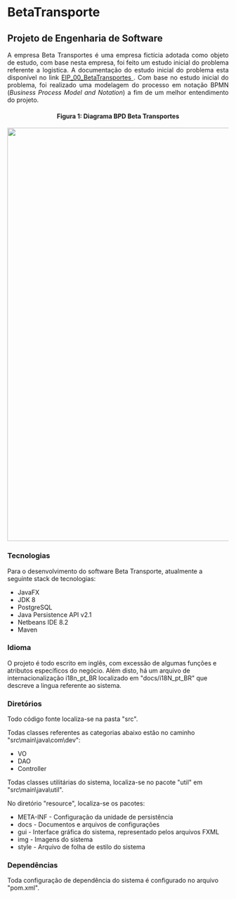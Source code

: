 # BetaTransporte

<h2><b>Projeto de Engenharia de Software</b></h2>

<p align="justify">A empresa Beta Transportes é uma empresa fictícia adotada como objeto de estudo, com base nesta empresa, foi feito um estudo inicial do problema referente a logistica. A documentação do estudo inicial do problema esta disponível no link <a href="https://docs.google.com/document/d/1z852_M_8ZzeP5U5vLTK-_0BKt8bIZTcqbCnla_5FrP4/edit?usp=sharing"> EIP_00_BetaTransportes </a>.
Com base no estudo inicial do problema, foi realizado uma modelagem do processo em notação BPMN (<i>Business Process Model and Notation</i>) a fim de um melhor entendimento do projeto.
  <h4 align="center">Figura 1: Diagrama BPD Beta Transportes</h4>
<img src="https://i.imgur.com/NS7tkPf.png" height="940" width="940">

<h3 align="left">Tecnologias</h3>


Para o desenvolvimento do software Beta Transporte, atualmente a seguinte stack de tecnologias:
<ul>
  <li>JavaFX</li>
  <li>JDK 8</li>
  <li>PostgreSQL</li>
  <li>Java Persistence API v2.1 </li>
  <li>Netbeans IDE 8.2</li>
  <li>Maven</li>
</ul>

<h3 align="left">Idioma</h3>

O projeto é todo escrito em inglês, com excessão de algumas funções e atributos específicos do negócio. Além disto, há um arquivo de internacionalização i18n_pt_BR localizado em "docs/i18N_pt_BR" que descreve a lingua referente ao sistema.

<h3 align="left">Diretórios</h3>

Todo código fonte localiza-se na pasta "src". 

Todas classes referentes as categorias abaixo estão no caminho "src\main\java\com\dev":
<ul>
  <li>VO</li>
  <li>DAO</li>
  <li>Controller</li>
</ul>

Todas classes utilitárias do sistema, localiza-se no pacote "util" em "src\main\java\util".

No diretório "resource", localiza-se os pacotes:
<ul>
  <li>META-INF - Configuração da unidade de persistência</li>
  <li>docs - Documentos e arquivos de configurações</li>
  <li>gui - Interface gráfica do sistema, representado pelos arquivos FXML</li>
   <li>img - Imagens do sistema</li>
   <li>style - Arquivo de folha de estilo do sistema</li>
</ul>

<h3 align="left">Dependências</h3>

Toda configuração de dependência do sistema é configurado no arquivo "pom.xml".
</p>


